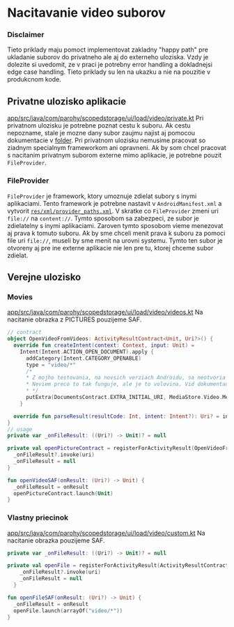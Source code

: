 # Nacitavanie video suborov
### Disclaimer
Tieto priklady maju pomoct implementovat zakladny "happy path" pre ukladanie suborov do privatneho ale aj do externeho uloziska. Vzdy je dolezite si uvedomit, ze v praci je potrebny error handling a dokladnejsi edge case handling. Tieto priklady su len na ukazku a nie na pouzitie v produkcnom kode.

## Privatne ulozisko aplikacie
[app/src/java/com/parohy/scopedstorage/ui/load/video/private.kt](./private.kt)
Pri privatnom ulozisku je potrebne poznat cestu k suboru. Ak cestu nepozname, stale je mozne dany subor zaujmu najist aj pomocou dokumentacie v [folder](folder/README.md).
Pri privatnom ulozisku nemusime pracovat so ziadnym specialnym frameworkom ani opravneni. Ak by som chcel pracovat s nacitanim privatnym suborom externe mimo aplikacie,
je potrebne pouzit `FileProvider`.

### FileProvider
`FileProvider` je framework, ktory umoznuje zdielat subory s inymi aplikaciami. Tento framework je potrebne nastavit v `AndroidManifest.xml` a vytvorit [`res/xml/provider_paths.xml`](../README.md#FileProvider).
V skratke co `FileProvider` zmeni uri `file://` na `content://`. Tymto sposobom sa zabezpeci, ze subor je zdielatelny s inymi aplikaciami. Zaroven tymto sposobom
vieme menezovat aj prava k tomuto suboru. Ak by sme chceli menit prava k suboru za pomoci file uri `file://`, museli by sme menit na urovni systemu. Tymto ten subor je otvoreny
aj pre ine externe aplikacie nie len pre tu, ktorej chceme subor zdielat.


## Verejne ulozisko

### Movies
[app/src/java/com/parohy/scopedstorage/ui/load/video/videos.kt](./pictures.kt)
Na nacitanie obrazka z PICTURES pouzijeme SAF.
```kotlin
// contract
object OpenVideoFromVideos: ActivityResultContract<Unit, Uri?>() {
  override fun createIntent(context: Context, input: Unit) =
    Intent(Intent.ACTION_OPEN_DOCUMENT).apply {
      addCategory(Intent.CATEGORY_OPENABLE)
      type = "video/*"
      /*
      * Z mojho testovania, na novsich verziach Androidu, sa neotvoria Videos ale posledne otvorena lokalita
      * Neviem preco to tak funguje, ale je to volovina. Vid dokumentacia DocumentsContract.EXTRA_INITIAL_URI co to na robit.
      * */
      putExtra(DocumentsContract.EXTRA_INITIAL_URI, MediaStore.Video.Media.EXTERNAL_CONTENT_URI)
    }

  override fun parseResult(resultCode: Int, intent: Intent?): Uri? = intent?.data
}
// usage
private var _onFileResult: ((Uri?) -> Unit)? = null

private val openPictureContract = registerForActivityResult(OpenVideoFromVideos) { uri: Uri? ->
  _onFileResult?.invoke(uri)
  _onFileResult = null
}

fun openVideoSAF(onResult: (Uri?) -> Unit) {
  _onFileResult = onResult
  openPictureContract.launch(Unit)
}
```

### Vlastny priecinok
[app/src/java/com/parohy/scopedstorage/ui/load/video/custom.kt](./custom.kt)
Na nacitanie obrazka pouzijeme SAF.
```kotlin
private var _onFileResult: ((Uri?) -> Unit)? = null

private val openFile = registerForActivityResult(ActivityResultContracts.OpenDocument()) { uri: Uri? ->
    _onFileResult?.invoke(uri)
    _onFileResult = null
  }

fun openFileSAF(onResult: (Uri?) -> Unit) {
  _onFileResult = onResult
  openFile.launch(arrayOf("video/*"))
}
```

